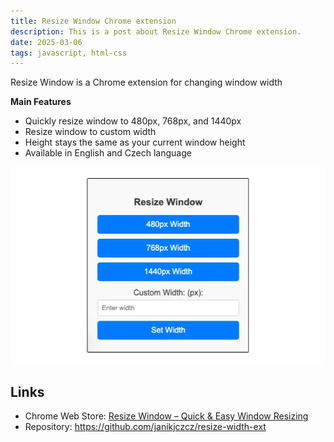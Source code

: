 ```yaml
---
title: Resize Window Chrome extension
description: This is a post about Resize Window Chrome extension.
date: 2025-03-06
tags: javascript, html-css
---
```

Resize Window is a Chrome extension for changing window width

**Main Features**
- Quickly resize window to 480px, 768px, and 1440px
- Resize window to custom width
- Height stays the same as your current window height
- Available in English and Czech language

<img src="./resize-width-ext.webp" alt="Dialog window of Resize Window extension">

## Links
- Chrome Web Store: <a href="https://chromewebstore.google.com/detail/resize-window-%E2%80%93-quick-eas/fgngflnmokojmmfgkiheohpfladpancd" target="_blank" aria-label="Open Resize Window chrome web store page in new tab">Resize Window – Quick & Easy Window Resizing</a>
- Repository: <a href="https://github.com/janikjczcz/resize-width-ext" target="_blank" aria-label="Open Resize Window github repository in new tab">https://github.com/janikjczcz/resize-width-ext</a>
